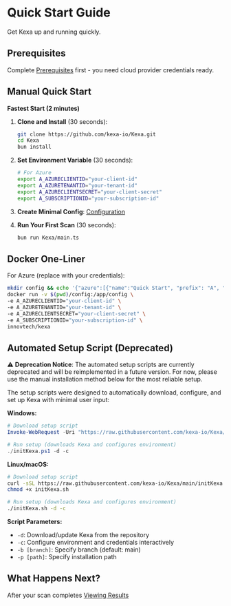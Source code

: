 # Quick Start Guide

Get Kexa up and running quickly.

## Prerequisites

Complete [Prerequisites](prerequisites.md) first - you need cloud provider credentials ready.

## Manual Quick Start

**Fastest Start (2 minutes)**

1. **Clone and Install** (30 seconds):

   ```bash
   git clone https://github.com/kexa-io/Kexa.git
   cd Kexa
   bun install
   ```

2. **Set Environment Variable** (30 seconds):

   ```bash
   # For Azure
   export A_AZURECLIENTID="your-client-id"
   export A_AZURETENANTID="your-tenant-id"
   export A_AZURECLIENTSECRET="your-client-secret"
   export A_SUBSCRIPTIONID="your-subscription-id"
   ```

3. **Create Minimal Config**: [Configuration](../configuration/global-configuration.md)

4. **Run Your First Scan** (30 seconds):

   ```bash
   bun run Kexa/main.ts
   ```

## Docker One-Liner

For Azure (replace with your credentials):

```bash
mkdir config && echo '{"azure":[{"name":"Quick Start", "prefix": "A", "rules":["azureBenchmarkRules"]}]}' > config/default.json && \
docker run -v $(pwd)/config:/app/config \
-e A_AZURECLIENTID="your-client-id" \
-e A_AZURETENANTID="your-tenant-id" \
-e A_AZURECLIENTSECRET="your-client-secret" \
-e A_SUBSCRIPTIONID="your-subscription-id" \
innovtech/kexa
```

## Automated Setup Script (Deprecated)

⚠️ **Deprecation Notice**: The automated setup scripts are currently deprecated and will be reimplemented in a future version. For now, please use the manual installation method below for the most reliable setup.

The setup scripts were designed to automatically download, configure, and set up Kexa with minimal user input:

**Windows:**

```powershell
# Download setup script
Invoke-WebRequest -Uri "https://raw.githubusercontent.com/kexa-io/Kexa/main/initKexa.ps1" -OutFile "./initKexa.ps1"

# Run setup (downloads Kexa and configures environment)
./initKexa.ps1 -d -c
```

**Linux/macOS:**

```bash
# Download setup script
curl -sSL https://raw.githubusercontent.com/kexa-io/Kexa/main/initKexa.sh -o initKexa.sh
chmod +x initKexa.sh

# Run setup (downloads Kexa and configures environment)
./initKexa.sh -d -c
```

**Script Parameters:**

- `-d`: Download/update Kexa from the repository
- `-c`: Configure environment and credentials interactively
- `-b [branch]`: Specify branch (default: main)
- `-p [path]`: Specify installation path

## What Happens Next?

After your scan completes [Viewing Results](./viewing-results.md)
